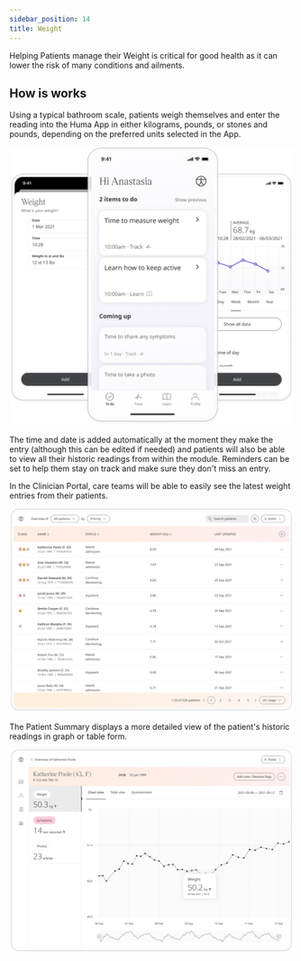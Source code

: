 ```yaml
---
sidebar_position: 14
title: Weight 
---
```


Helping Patients manage their Weight is critical for good health as it can lower the risk of many conditions and ailments. 

## How is works

Using a typical bathroom scale, patients weigh themselves and enter the reading into the Huma App in either kilograms, pounds, or stones and pounds,  depending on the preferred units selected in the App.

![Adding weight to the Huma App](./assets/weight.png)

The time and date is added automatically at the moment they make the entry (although this can be edited if needed) and patients will also be able to view all their historic readings from within the module. Reminders can be set to help them stay on track and make sure they don't miss an entry.

In the Clinician Portal, care teams will be able to easily see the latest weight entries from their patients.

![Viewing weight in the Clinician Portal](./assets/cp-patient-list-weight.png)

The Patient Summary displays a more detailed view of the patient's historic readings in graph or table form.

![Viewing weight in the Clinician Portal](./assets/cp-module-details-weight.png)
